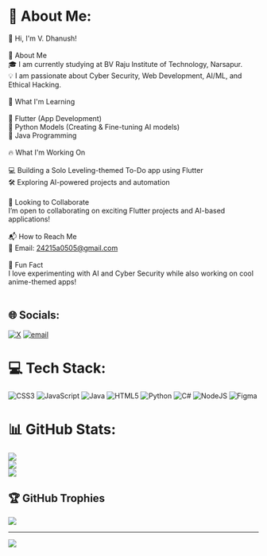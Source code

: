 # 💫 About Me:
👋 Hi, I'm V. Dhanush!<br><br>🏫 About Me<br>🎓 I am currently studying at BV Raju Institute of Technology, Narsapur.<br>💡 I am passionate about Cyber Security, Web Development, AI/ML, and Ethical Hacking.<br><br>🚀 What I'm Learning<br><br>🔹 Flutter (App Development)<br>🔹 Python Models (Creating & Fine-tuning AI models)<br>🔹 Java Programming<br> <br>🔥 What I'm Working On<br><br>💻 Building a Solo Leveling-themed To-Do app using Flutter<br>🛠️ Exploring AI-powered projects and automation<br><br>🤝 Looking to Collaborate<br>I’m open to collaborating on exciting Flutter projects and AI-based applications!<br><br>📬 How to Reach Me<br>📧 Email: 24215a0505@gmail.com<br><br>🌟 Fun Fact<br>I love experimenting with AI and Cyber Security while also working on cool anime-themed apps!<br><br>


## 🌐 Socials:
[![X](https://img.shields.io/badge/X-black.svg?logo=X&logoColor=white)](https://x.com/@dhanush_va69276) [![email](https://img.shields.io/badge/Email-D14836?logo=gmail&logoColor=white)](mailto:24215a0505@bvrit.ac.in) 

# 💻 Tech Stack:
![CSS3](https://img.shields.io/badge/css3-%231572B6.svg?style=for-the-badge&logo=css3&logoColor=white) ![JavaScript](https://img.shields.io/badge/javascript-%23323330.svg?style=for-the-badge&logo=javascript&logoColor=%23F7DF1E) ![Java](https://img.shields.io/badge/java-%23ED8B00.svg?style=for-the-badge&logo=openjdk&logoColor=white) ![HTML5](https://img.shields.io/badge/html5-%23E34F26.svg?style=for-the-badge&logo=html5&logoColor=white) ![Python](https://img.shields.io/badge/python-3670A0?style=for-the-badge&logo=python&logoColor=ffdd54) ![C#](https://img.shields.io/badge/c%23-%23239120.svg?style=for-the-badge&logo=csharp&logoColor=white) ![NodeJS](https://img.shields.io/badge/node.js-6DA55F?style=for-the-badge&logo=node.js&logoColor=white) ![Figma](https://img.shields.io/badge/figma-%23F24E1E.svg?style=for-the-badge&logo=figma&logoColor=white)
# 📊 GitHub Stats:
![](https://github-readme-stats.vercel.app/api?username=Dh4nu5hwebdev&theme=dark&hide_border=false&include_all_commits=false&count_private=false)<br/>
![](https://nirzak-streak-stats.vercel.app/?user=Dh4nu5hwebdev&theme=dark&hide_border=false)<br/>
![](https://github-readme-stats.vercel.app/api/top-langs/?username=Dh4nu5hwebdev&theme=dark&hide_border=false&include_all_commits=false&count_private=false&layout=compact)

## 🏆 GitHub Trophies
![](https://github-profile-trophy.vercel.app/?username=Dh4nu5hwebdev&theme=radical&no-frame=false&no-bg=true&margin-w=4)

---
[![](https://visitcount.itsvg.in/api?id=Dh4nu5hwebdev&icon=0&color=0)](https://visitcount.itsvg.in)

<!-- Proudly created with GPRM ( https://gprm.itsvg.in ) -->
